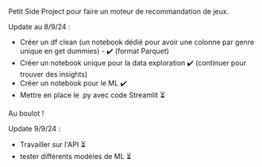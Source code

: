 Petit Side Project pour faire un moteur de recommandation de jeux.

Update au 8/9/24 :
- Créer un df clean (un notebook dédié pour avoir une colonne par genre unique en get dummies) - ✔️ (format Parquet)
- Créer un notebook unique pour la data exploration ✔️ (continuer pour trouver des insights)
- Créer un notebook pour le ML ✔️
- Mettre en place le .py avec code Streamlit ⏳

Au boulot ! 

Update 9/9/24 :
- Travailler sur l'API ⏳
- tester différents modèles de ML ⏳
